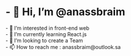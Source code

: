 <h1> - 👋 Hi, I’m @anassbraim </h1>
- 👀 I’m interested in front-end web<br>
- 🌱 I’m currently learning React.js<br>
- 💞️ I’m looking to create a Team<br>
- 📫 How to reach me : anassbraim@outlook.sa<br>
